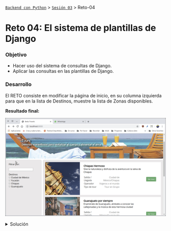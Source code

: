 [`Backend con Python`](../../Readme.md) > [`Sesión 03`](../Readme.md) > Reto-04

# Reto 04: El sistema de plantillas de Django

### Objetivo
- Hacer uso del sistema de consultas de Django.
- Aplicar las consultas en las plantillas de Django.

### Desarrollo

El RETO consiste en modificar la página de inicio, en su columna izquierda para que en la lista de Destinos, muestre la lista de Zonas disponibles.


__Resultado final:__

![Index dinámico](assets/index-01.png)


<details><summary>Solución</summary>
1. Modificar la vista `index()` para incluir la lista de todas las Zonas:

   __Realizando cambios al archivo `Bedutravels/tours/views.py`:__
   ```python
   from .models import Zona, Tour

   # Create your views here.
   def index(request):
       """ Vista para atender la petición de la url / """
       # Obteniendo los datos mediantes consultas
       tours = Tour.objects.all()
       zonas = Zona.objects.all()

       return render(request, "tours/index.html", {"tours":tours, "zonas":zonas})
   ```


1. Modificar la plantilla `index.html` para que haga uso de los resultados obtenidos en la vista:

   __Realizando cambios al archivo `Bedutravels/tours/template/tours/index.html`:__
   ```html
   <aside id="column-left">
     <p class="margin-bottom-sm">Filtrar por:</p>
     <input class="margin-bottom-sm" type="text" name="" value="">
     <div class="margin-bottom-sm">
       <p>Destinos</p>
         <ul>
           {% for zona in zonas %}
           <li>
             <input type="checkbox" id="fruit4" name="zona" value="{{ zona.id }}">
             <label for="fruit4">{{ zona }}</label>
           </li>
           {% endfor %}
         </ul>
      </div>
    </aside>
   ```
</summary>

